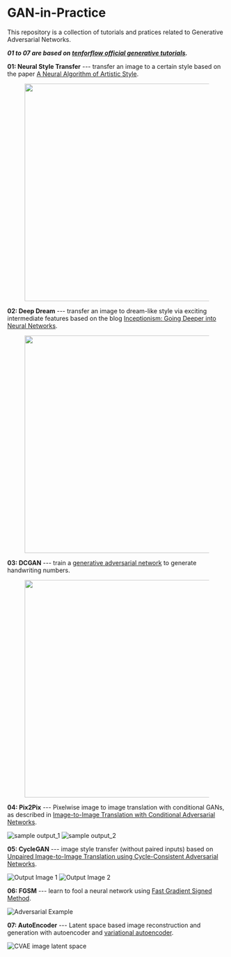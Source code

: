 # GAN-in-Practice

This repository is a collection of tutorials and pratices related to Generative Adversarial Networks. 

***01 to 07 are based on [tenforflow official generative tutorials](https://www.tensorflow.org/tutorials/generative/style_transfer).***

**01: Neural Style Transfer** --- transfer an image to a certain style based on the paper [A Neural Algorithm of Artistic Style](https://arxiv.org/abs/1508.06576).

<figure>
<img src="https://tensorflow.org/tutorials/generative/images/stylized-image.png" style="width: 500px;"/>
</figure>

**02: Deep Dream** --- transfer an image to dream-like style via exciting intermediate features based on the blog [Inceptionism: Going Deeper into Neural Networks](https://ai.googleblog.com/2015/06/inceptionism-going-deeper-into-neural.html).

<figure>
<img src="https://www.tensorflow.org/tutorials/generative/images/dogception.png"  width="500px"/>
</figure>

**03: DCGAN** --- train a [generative adversarial network](https://arxiv.org/pdf/1511.06434.pdf) to generate handwriting numbers.

<figure>
<img src="https://tensorflow.org/images/gan/dcgan.gif" width="500px"/>
</figure>

**04: Pix2Pix** --- Pixelwise image to image translation with conditional GANs, as described in [Image-to-Image Translation with Conditional Adversarial Networks](https://arxiv.org/abs/1611.07004).

![sample output_1](https://www.tensorflow.org/images/gan/pix2pix_1.png)
![sample output_2](https://www.tensorflow.org/images/gan/pix2pix_2.png)

**05: CycleGAN** --- image style transfer (without paired inputs) based on [Unpaired Image-to-Image Translation using Cycle-Consistent Adversarial Networks](https://arxiv.org/pdf/1703.10593.pdf).

![Output Image 1](https://github.com/tensorflow/docs/blob/master/site/en/tutorials/generative/images/horse2zebra_1.png?raw=1)
![Output Image 2](https://github.com/tensorflow/docs/blob/master/site/en/tutorials/generative/images/horse2zebra_2.png?raw=1)

**06: FGSM** --- learn to fool a neural network using [Fast Gradient Signed Method](https://arxiv.org/abs/1412.6572).

![Adversarial Example](https://github.com/tensorflow/docs/blob/master/site/en/tutorials/generative/images/adversarial_example.png?raw=1)

**07: AutoEncoder** --- Latent space based image reconstruction and generation with autoencoder and [variational autoencoder](https://arxiv.org/abs/1906.02691).

![CVAE image latent space](https://github.com/tensorflow/docs/blob/master/site/en/tutorials/generative/images/cvae_latent_space.jpg?raw=1)

